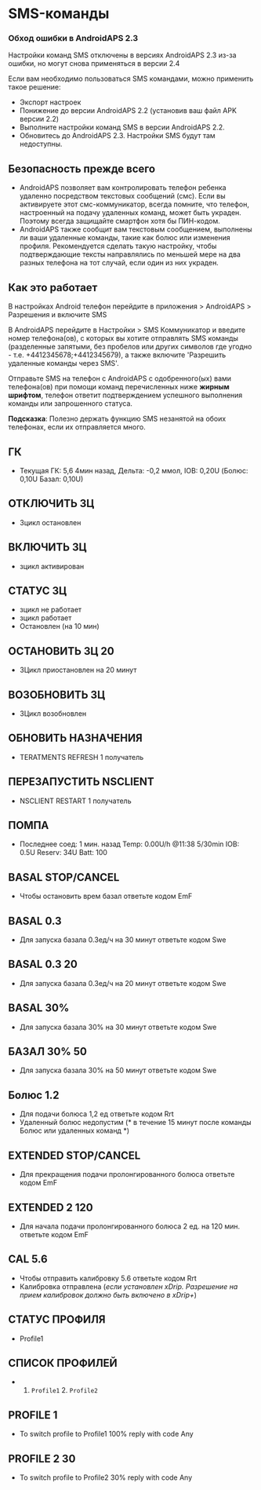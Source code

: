 # SMS-команды

### Обход ошибки в AndroidAPS 2.3

Настройки команд SMS отключены в версиях AndroidAPS 2.3 из-за ошибки, но могут снова применяться в версии 2.4

Если вам необходимо пользоваться SMS командами, можно применить такое решение:

- Экспорт настроек
- Понижение до версии AndroidAPS 2.2 (установив ваш файл APK версии 2.2)
- Выполните настройки команд SMS в версии AndroidAPS 2.2.
- Обновитесь до AndroidAPS 2.3. Настройки SMS будут там недоступны.

## Безопасность прежде всего

- AndroidAPS позволяет вам контролировать телефон ребенка удаленно посредством текстовых сообщений (смс). Если вы активируете этот смс-коммуникатор, всегда помните, что телефон, настроенный на подачу удаленных команд, может быть украден. Поэтому всегда защищайте смартфон хотя бы ПИН-кодом.
- AndroidAPS также сообщит вам текстовым сообщением, выполнены ли ваши удаленные команды, такие как болюс или изменения профиля. Рекомендуется сделать такую настройку, чтобы подтверждающие тексты направлялись по меньшей мере на два разных телефона на тот случай, если один из них украден.

## Как это работает

В настройках Android телефон перейдите в приложения > AndroidAPS > Разрешения и включите SMS

В AndroidAPS перейдите в Настройки > SMS Коммуникатор и введите номер телефона(ов), с которых вы хотите отправлять SMS команды (разделенные запятыми, без пробелов или других символов где угодно - т.е. +4412345678;+4412345679), а также включите 'Разрешить удаленные команды через SMS'.

Отправьте SMS на телефон с AndroidAPS с одобренного(ых) вами телефона(ов) при помощи команд перечисленных ниже **жирным шрифтом**, телефон ответит подтверждением успешного выполнения команды или запрошенного статуса.

**Подсказка**: Полезно держать функцию SMS незанятой на обоих телефонах, если их отправляется много.

## ГК

- Текущая ГК: 5,6 4мин назад, Дельта: -0,2 ммол, IOB: 0,20U (Болюс: 0,10U Базал: 0,10U)

## ОТКЛЮЧИТЬ ЗЦ

- Зцикл остановлен

## ВКЛЮЧИТЬ ЗЦ

- зцикл активирован

## СТАТУС ЗЦ

- зцикл не работает
- зцикл работает
- Остановлен (на 10 мин)

## ОСТАНОВИТЬ ЗЦ 20

- ЗЦикл приостановлен на 20 минут

## ВОЗОБНОВИТЬ ЗЦ

- ЗЦикл возобновлен

## ОБНОВИТЬ НАЗНАЧЕНИЯ

- TERATMENTS REFRESH 1 получатель

## ПЕРЕЗАПУСТИТЬ NSCLIENT

- NSCLIENT RESTART 1 получатель

## ПОМПА

- Последнее соед: 1 мин. назад Temp: 0.00U/h @11:38 5/30min IOB: 0.5U Reserv: 34U Batt: 100

## BASAL STOP/CANCEL

- Чтобы остановить врем базал ответьте кодом EmF

## BASAL 0.3

- Для запуска базала 0.3ед/ч на 30 минут ответьте кодом Swe

## BASAL 0.3 20

- Для запуска базала 0.3ед/ч на 20 минут ответьте кодом Swe

## BASAL 30%

- Для запуска базала 30% на 30 минут ответьте кодом Swe

## БАЗАЛ 30% 50

- Для запуска базала 30% на 50 минут ответьте кодом Swe

## Болюс 1.2

- Для подачи болюса 1,2 ед ответьте кодом Rrt
- Удаленный болюс недопустим (* в течение 15 минут после команды Болюс или удаленных команд *)

## EXTENDED STOP/CANCEL

- Для прекращения подачи пролонгированного болюса ответьте кодом EmF

## EXTENDED 2 120

- Для начала подачи пролонгированного болюса 2 ед. на 120 мин. ответьте кодом EmF

## CAL 5.6

- Чтобы отправить калибровку 5.6 ответьте кодом Rrt
- Калибровка отправлена (*если установлен xDrip. Разрешение на прием калибровок должно быть включено в xDrip+*)

## СТАТУС ПРОФИЛЯ

- Profile1

## СПИСОК ПРОФИЛЕЙ

- 1. ` Profile1 ` 2. ` Profile2 `

## PROFILE 1

- To switch profile to Profile1 100% reply with code Any

## PROFILE 2 30

- To switch profile to Profile2 30% reply with code Any